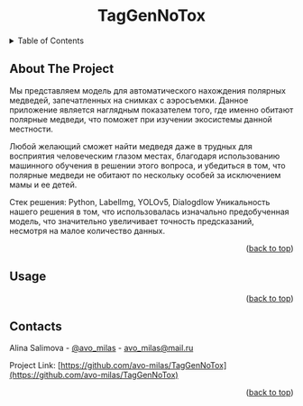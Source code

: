 <a id="readme-top"></a>
  <h1 align="center">TagGenNoTox</h1>

<!-- TABLE OF CONTENTS -->
<details>
  <summary>Table of Contents</summary>
  <ol>
    <li>
      <a href="#about-the-project">About The Project</a>
    </li>
    <li><a href="#usage">Usage</a></li>
    <li><a href="#contacts">Contacts</a></li>
  </ol>
</details>

<!-- ABOUT THE PROJECT -->
## About The Project

Мы представляем модель для автоматического нахождения полярных медведей, запечатленных на снимках с аэросъемки. Данное приложение является наглядным показателем того, где именно обитают полярные медведи, что поможет при изучении экосистемы данной местности.

Любой желающий сможет найти медведя даже в трудных для восприятия человеческим глазом местах, благодаря использованию машинного обучения в решении этого вопроса, и убедиться в том, что полярные медведи не обитают по нескольку особей за исключением мамы и ее детей.

Стек решения: Python, LabelImg, YOLOv5, Dialogdlow
Уникальность нашего решения в том, что использовалась изначально предобученная модель, что значительно увеличивает точность предсказаний, несмотря на малое количество данных.

<p align="right">(<a href="#readme-top">back to top</a>)</p>

<!-- USAGE EXAMPLES -->
## Usage



<p align="right">(<a href="#readme-top">back to top</a>)</p>


<!-- CONTACT -->
## Contacts

Alina Salimova - [@avo_milas](https://t.me/avo_milas) - avo_milas@mail.ru


Project Link: [https://github.com/avo-milas/TagGenNoTox](https://github.com/avo-milas/TagGenNoTox)

<p align="right">(<a href="#readme-top">back to top</a>)</p>
